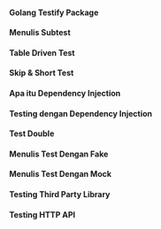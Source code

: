 #### Golang Testify Package
#### Menulis Subtest
#### Table Driven Test
#### Skip & Short Test
#### Apa itu Dependency Injection
#### Testing dengan Dependency Injection
#### Test Double
#### Menulis Test Dengan Fake
#### Menulis Test Dengan Mock
#### Testing Third Party Library
#### Testing HTTP API
